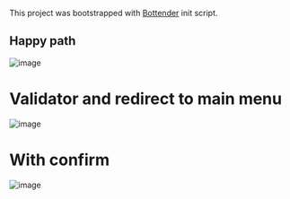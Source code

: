 This project was bootstrapped with
[Bottender](https://github.com/Yoctol/bottender) init script.

## Happy path
![image](https://user-images.githubusercontent.com/563929/68928438-05792a80-07c5-11ea-9a8d-c091d5a31168.png)

# Validator and redirect to main menu
![image](https://user-images.githubusercontent.com/563929/68928471-1aee5480-07c5-11ea-85bf-2a8bba8cc03c.png)

# With confirm
![image](https://user-images.githubusercontent.com/563929/68928543-483b0280-07c5-11ea-931a-025672f47d30.png)
